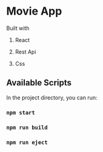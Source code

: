 # Movie App

Built with

1. React

2. Rest Api

3. Css

## Available Scripts

In the project directory, you can run:

### `npm start`

### `npm run build`

### `npm run eject`
